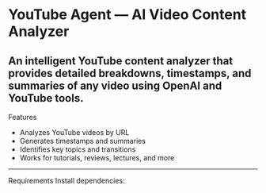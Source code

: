 #  YouTube Agent — AI Video Content Analyzer

An intelligent YouTube content analyzer that provides detailed breakdowns, timestamps, and summaries of any video using OpenAI and YouTube tools.
---
 Features
- Analyzes YouTube videos by URL  
- Generates timestamps and summaries  
- Identifies key topics and transitions  
- Works for tutorials, reviews, lectures, and more  

---

 Requirements
Install dependencies:


